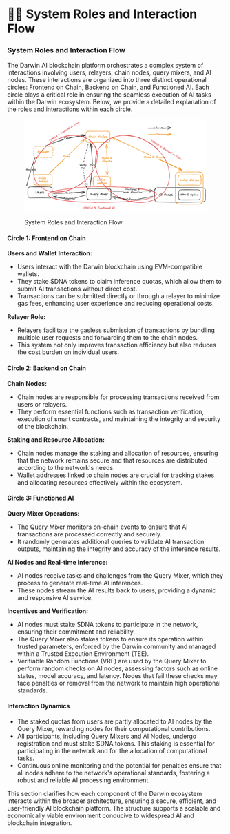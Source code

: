 # 🤹‍♀️ System Roles and Interaction Flow

### System Roles and Interaction Flow

The Darwin AI blockchain platform orchestrates a complex system of interactions involving users, relayers, chain nodes, query mixers, and AI nodes. These interactions are organized into three distinct operational circles: Frontend on Chain, Backend on Chain, and Functioned AI. Each circle plays a critical role in ensuring the seamless execution of AI tasks within the Darwin ecosystem. Below, we provide a detailed explanation of the roles and interactions within each circle.

<figure><img src="../../.gitbook/assets/image (1).png" alt=""><figcaption><p>System Roles and Interaction Flow</p></figcaption></figure>

#### Circle 1: Frontend on Chain

**Users and Wallet Interaction:**

* Users interact with the Darwin blockchain using EVM-compatible wallets.
* They stake $DNA tokens to claim inference quotas, which allow them to submit AI transactions without direct cost.
* Transactions can be submitted directly or through a relayer to minimize gas fees, enhancing user experience and reducing operational costs.

**Relayer Role:**

* Relayers facilitate the gasless submission of transactions by bundling multiple user requests and forwarding them to the chain nodes.
* This system not only improves transaction efficiency but also reduces the cost burden on individual users.

#### Circle 2: Backend on Chain

**Chain Nodes:**

* Chain nodes are responsible for processing transactions received from users or relayers.
* They perform essential functions such as transaction verification, execution of smart contracts, and maintaining the integrity and security of the blockchain.

**Staking and Resource Allocation:**

* Chain nodes manage the staking and allocation of resources, ensuring that the network remains secure and that resources are distributed according to the network's needs.
* Wallet addresses linked to chain nodes are crucial for tracking stakes and allocating resources effectively within the ecosystem.

#### Circle 3: Functioned AI

**Query Mixer Operations:**

* The Query Mixer monitors on-chain events to ensure that AI transactions are processed correctly and securely.
* It randomly generates additional queries to validate AI transaction outputs, maintaining the integrity and accuracy of the inference results.

**AI Nodes and Real-time Inference:**

* AI nodes receive tasks and challenges from the Query Mixer, which they process to generate real-time AI inferences.
* These nodes stream the AI results back to users, providing a dynamic and responsive AI service.

**Incentives and Verification:**

* AI nodes must stake $DNA tokens to participate in the network, ensuring their commitment and reliability.
* The Query Mixer also stakes tokens to ensure its operation within trusted parameters, enforced by the Darwin community and managed within a Trusted Execution Environment (TEE).
* Verifiable Random Functions (VRF) are used by the Query Mixer to perform random checks on AI nodes, assessing factors such as online status, model accuracy, and latency. Nodes that fail these checks may face penalties or removal from the network to maintain high operational standards.

#### Interaction Dynamics

* The staked quotas from users are partly allocated to AI nodes by the Query Mixer, rewarding nodes for their computational contributions.
* All participants, including Query Mixers and AI Nodes, undergo registration and must stake $DNA tokens. This staking is essential for participating in the network and for the allocation of computational tasks.
* Continuous online monitoring and the potential for penalties ensure that all nodes adhere to the network's operational standards, fostering a robust and reliable AI processing environment.

This section clarifies how each component of the Darwin ecosystem interacts within the broader architecture, ensuring a secure, efficient, and user-friendly AI blockchain platform. The structure supports a scalable and economically viable environment conducive to widespread AI and blockchain integration.
